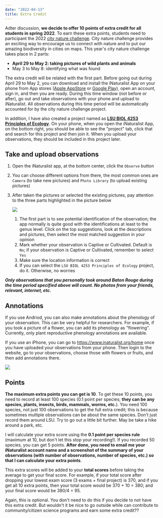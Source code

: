 ```yaml
---
date: "2022-04-13"
title: Extra Credit 
---
```


Adter discussion, **we decide to offer 10 points of extra credit for all students in spring 2022**. To earn these extra points, students need to participant the 2022 [city nature challenge](https://citynaturechallenge.org). City nature challenge provides an exciting way to encourage us to connect with nature and to put our amazing biodiversity in cities on maps. This year's city nature challenge takes place in 2 parts: 

- **April 29 to May 2: taking pictures of wild plants and animals**
- May 3 to May 8: identifying what was found

The extra credit will be related with the first part. Before going out during April 29 to May 2, you can download and install the iNaturalist App on your phone from App stores ([Apple AppStore](https://itunes.apple.com/us/app/inaturalist/id421397028?mt=8) or [Google Play](https://play.google.com/store/apps/details?id=org.inaturalist.android)), open an account, sign in, and then you are ready. During this time window (not before or after), go out and take observations with your phone and upload to iNaturalist. All observations during this time period will be automatically accounted for by the city nature challenge project.

In addition, I have also created a project named as [**LSU BIOL 4253 Principles of Ecology**](https://www.inaturalist.org/projects/lsu-biol-4253-principles-of-ecology). On your phone, when you open the iNaturalist App, on the bottom right, you should be able to see the "project" tab, click that and search for this project and then join it. When you upload your observations, they should be included in this project later.

## Take and upload observations

1. Open the iNaturalist app, at the bottom center, click the `Observe` button
2. You can choose different options from there, the most common ones are `Camera` (to take new pictures) and `Photo Library` (to upload existing pictures)
3. After taken the pictures or selected the existing pictures, pay attention to the three parts highlighted in the picture below

    ![](../images/inat_ios.jpg)

    1. The first part is to see potential identification of the observation; the app normally is quite good with the identifications at least to the genus level. Click on the top suggestions, look at the descriptions and pictures, then select the most matched suggestion in your opinion
    2. Mark whether your observation is Captive or Cultivated. Default is `No`; if your observation is Captive or Cultivated, remember to select `Yes`
    3. Make sure the location information is correct
    4. If you can select the `LSU BIOL 4253 Principles of Ecology` project, do it. Otherwise, no worries

***Only observations that you personally took around Baton Rouge during the time period specified above will count. No photos from your friends, relevant, internet, etc.*** 

## Annotations

If you use Andriod, you can also make annotations about the phenology of your observation. This can be very helpful for researchers. For example, if you took a picture of a flower, you can add its phenology as "flowering". Currently, only plant reproductive phenology annotations are available. 

If you use an iPhone, you can go to https://www.inaturalist.org/home once you have uploaded your observations from your phone. Then login to the website, go to your observations, choose those with flowers or fruits, and then add annotations there.

![](../images/iNat.png)


## Points

**The maximum extra points you can get is 10**. To get these 10 points, you need to record at least 100 species (0.1 point per species; **they can be any species, plants, insects, birds, mammals, worms, etc.**). You need 100 species, not just 100 observations to get the full extra credit; this is because sometimes multiple observations can be about the same species. Don't just record them around LSU. Try to go out a little bit further. May be take a hike around a park, etc.

I will calculate your extra score using the **0.1 point per species rule** (maximum at 10, but don't let this stop your recording!). If you recorded 50 species, you can get 5 points. **After done, you need to email me your iNaturalist account name and a screenshot of the summary of your observations (with number of observations, number of species, etc.) so that I can calculate your extra points**. 

This extra scores will be added to your **total scores** before taking the average to get your final score. For example, if your total score after dropping your lowest exam score (3 exams + final project) is 370, and if you get all 10 extra points, then your total score would be 370 + 10 = 380; and your final score would be 380/4 = 95. 

Again, this is optional. You don't need to do this if you decide to not have this extra credit. But wouldn't it be nice to go outside while can contribute to community/citizen science programs and earn some extra credit??

